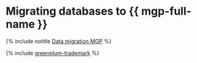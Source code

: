 # Migrating databases to {{ mgp-full-name }}

{% include notitle [Data migration MGP](../../_tutorials/datatransfer/managed-greenplum.md) %}

{% include [greenplum-trademark](../../_includes/mdb/mgp/trademark.md) %}
